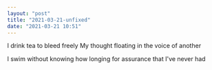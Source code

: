 ```yaml
---
layout: "post"
title: "2021-03-21-unfixed"
date: "2021-03-21 10:51"
---
```

I drink tea to bleed freely
My thought floating in the voice of another

I swim without knowing how
longing for assurance that I've never had
